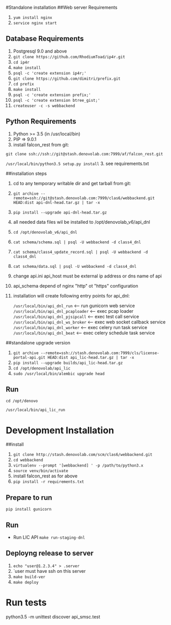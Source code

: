 #Standalone installation
##Web server Requirements
1. `yum install nginx`
2. `service nginx start`


## Database Requirements
1. Postgresql 9.0 and above
2. `git clone https://github.com/RhodiumToad/ip4r.git`
3. `cd ip4r`
4. `make install`
5. `psql -c 'create extension ip4r;'`
6. `git clone https://github.com/dimitri/prefix.git`
7. `cd prefix`
8. `make install`
9. `psql -c 'create extension prefix;'`
10. `psql -c 'create extension btree_gist;'`
11. `createuser -c -s webbackend`
 
## Python Requirements
1. Python >= 3.5 (in /usr/local/bin)
2. PIP => 9.0.1
3. install falcon_rest from git:
 
`git clone ssh://ssh://git@stash.denovolab.com:7999/af/falcon_rest.git` 
 
`/usr/local/bin/python3.5 setup.py install`
3. see requirements.txt

##installation steps
1. cd to any temporary writable dir and get tarball from git:
1. `git archive --remote=ssh://git@stash.denovolab.com:7999/clas6/webbackend.git HEAD:dist api-dnl-head.tar.gz | tar -x` 
2. `pip install --upgrade api-dnl-head.tar.gz`
3. all needed data files wil be installed to /opt/denovolab_v6/api_dnl
4. `cd /opt/denovolab_v6/api_dnl`
5. `cat schema/schema.sql | psql -U webbackend -d class4_dnl`
6. `cat schema/class4_update_record.sql | psql -U webbackend -d class4_dnl`
7. `cat schema/data.sql | psql -U webbackend -d class4_dnl`
8. change api.ini api_host must be external ip address or dns name of api
9. api_schema depend of nginx "http" ot "https" configuration
10. installation will create following entry points for api_dnl:
 
    `/usr/local/bin/api_dnl_run`  <-- run gunicorn web service
    `/usr/local/bin/api_dnl_pcaploader` <-- exec pcap loader 
    `/usr/local/bin/api_dnl_pjsipcall` <-- exec test call service
    `/usr/local/bin/api_dnl_ws_broker` <-- exec web socket callback service
    `/usr/local/bin/api_dnl_worker` <-- exec celery run task service
    `/usr/local/bin/api_dnl_beat` <-- exec celery schedule task service
 
##standalone upgrade version
1. `git archive --remote=ssh://stash.denovolab.com:7999/cls/license-portal-api.git HEAD:dist api_lic-head.tar.gz | tar -x` 
2. `pip install --upgrade builds/api_lic-head.tar.gz`
3. `cd /opt/denovolab/api_lic`
4. `sudo /usr/local/bin/alembic upgrade head`
 
## Run
`cd /opt/denovo`

`/usr/local/bin/api_lic_run`

# Development Installation
##install
1. `git clone http://stash.denovolab.com/scm/clas6/webbackend.git`
2. `cd webbackend`
3. `virtualenv --prompt '[webbackend] ' -p /path/to/python3.x`
4. `source venv/bin/activate`
4. install falcon_rest as for above
5. `pip install -r requirements.txt`
## Prepare to run
`pip install gunicorn`
## Run
* Run LIC API `make run-staging-dnl`

## Deployng release to server
1. `echo "user@1.2.3.4" > .server`
2. `user must have ssh on this server
3. `make build-ver`
4. `make deploy`
# Run tests
python3.5 -m unittest discover api_smsc.test